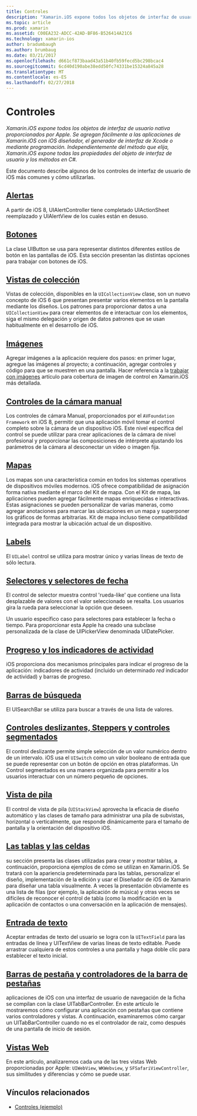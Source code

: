 ```yaml
---
title: Controles
description: "Xamarin.iOS expone todos los objetos de interfaz de usuario nativa proporcionados por Apple. Se agregan fácilmente a las aplicaciones de Xamarin.iOS con iOS diseñador, el generador de interfaz de Xcode o mediante programación. Independientemente del método que elija, Xamarin.iOS expone todas las propiedades del objeto de interfaz de usuario y los métodos en C#."
ms.topic: article
ms.prod: xamarin
ms.assetid: C00EA232-ADCC-42AD-BF86-B526414A21C6
ms.technology: xamarin-ios
author: bradumbaugh
ms.author: brumbaug
ms.date: 03/21/2017
ms.openlocfilehash: d661cf873baad43a51b40fb59fecd5bc298bcac4
ms.sourcegitcommit: 6cd40d190abe38edd50fc74331be15324a845a28
ms.translationtype: MT
ms.contentlocale: es-ES
ms.lasthandoff: 02/27/2018
---
```

# <a name="controls"></a>Controles

_Xamarin.iOS expone todos los objetos de interfaz de usuario nativa proporcionados por Apple. Se agregan fácilmente a las aplicaciones de Xamarin.iOS con iOS diseñador, el generador de interfaz de Xcode o mediante programación. Independientemente del método que elija, Xamarin.iOS expone todas las propiedades del objeto de interfaz de usuario y los métodos en C#._

Este documento describe algunos de los controles de interfaz de usuario de iOS más comunes y cómo utilizarlas.

## <a name="alertsalertsmd"></a>[Alertas](alerts.md)

A partir de iOS 8, UIAlertController tiene completado UIActionSheet reemplazado y UIAlertView de los cuales están en desuso.

## <a name="buttonsbuttonsmd"></a>[Botones](buttons.md)

La clase UIButton se usa para representar distintos diferentes estilos de botón en las pantallas de iOS. Esta sección presentan las distintas opciones para trabajar con botones de iOS.

## <a name="collection-viewsuicollectionviewmd"></a>[Vistas de colección](uicollectionview.md)

Vistas de colección, disponibles en la `UICollectionView` clase, son un nuevo concepto de iOS 6 que presentan presentar varios elementos en la pantalla mediante los diseños. Los patrones para proporcionar datos a una `UICollectionView` para crear elementos de e interactuar con los elementos, siga el mismo delegación y origen de datos patrones que se usan habitualmente en el desarrollo de iOS.

## <a name="imagesimagemd"></a>[Imágenes](image.md)

Agregar imágenes a la aplicación requiere dos pasos: en primer lugar, agregue las imágenes al proyecto; a continuación, agregar controles y código para que se muestren en una pantalla. Hacer referencia a la [trabajar con imágenes](~/ios/app-fundamentals/images-icons/index.md) artículo para cobertura de imagen de control en Xamarin.iOS más detallada.

## <a name="manual-camera-controlsintro-to-manual-camera-controlsmd"></a>[Controles de la cámara manual](intro-to-manual-camera-controls.md)

Los controles de cámara Manual, proporcionados por el `AVFoundation Framework` en iOS 8, permitir que una aplicación móvil tomar el control completo sobre la cámara de un dispositivo iOS. Este nivel específica del control se puede utilizar para crear aplicaciones de la cámara de nivel profesional y proporcionar las composiciones de intérprete ajustando los parámetros de la cámara al desconectar un vídeo o imagen fija.

## <a name="mapsios-mapsindexmd"></a>[Mapas](ios-maps/index.md)

Los mapas son una característica común en todos los sistemas operativos de dispositivos móviles modernos. iOS ofrece compatibilidad de asignación forma nativa mediante el marco del Kit de mapa. Con el Kit de mapa, las aplicaciones pueden agregar fácilmente mapas enriquecidas e interactivas. Estas asignaciones se pueden personalizar de varias maneras, como agregar anotaciones para marcar las ubicaciones en un mapa y superponer los gráficos de formas arbitrarias. Kit de mapa incluso tiene compatibilidad integrada para mostrar la ubicación actual de un dispositivo.

## <a name="labelslabelsmd"></a>[Labels](labels.md)

El `UILabel` control se utiliza para mostrar único y varias líneas de texto de sólo lectura.

## <a name="pickers-and-date-pickerspickermd"></a>[Selectores y selectores de fecha](picker.md)

El control de selector muestra control 'rueda-like' que contiene una lista desplazable de valores con el valor seleccionado se resalta. Los usuarios gira la rueda para seleccionar la opción que deseen.

Un usuario específico caso para selectores para establecer la fecha o tiempo. Para proporcionar esta Apple ha creado una subclase personalizada de la clase de UIPickerView denominada UIDatePicker.

## <a name="progress-and-activity-indicatorsprogress-activity-indicatormd"></a>[Progreso y los indicadores de actividad](progress-activity-indicator.md)

iOS proporciona dos mecanismos principales para indicar el progreso de la aplicación: indicadores de actividad (incluido un determinado _red_ indicador de actividad) y barras de progreso.

## <a name="search-barssearchbarmd"></a>[Barras de búsqueda](searchbar.md)

El UISearchBar se utiliza para buscar a través de una lista de valores. 

## <a name="sliders-steppers-and-segmented-controlsslider-switch-segmented-controlsmd"></a>[Controles deslizantes, Steppers y controles segmentados](slider-switch-segmented-controls.md)

El control deslizante permite simple selección de un valor numérico dentro de un intervalo. iOS usa el `UISwitch` como un valor booleano de entrada que se puede representar con un botón de opción en otras plataformas. Un Control segmentados es una manera organizada para permitir a los usuarios interactuar con un número pequeño de opciones.

## <a name="stack-viewuistackviewmd"></a>[Vista de pila](uistackview.md)

El control de vista de pila (`UIStackView`) aprovecha la eficacia de diseño automático y las clases de tamaño para administrar una pila de subvistas, horizontal o verticalmente, que responde dinámicamente para el tamaño de pantalla y la orientación del dispositivo iOS.

## <a name="tables-and-cellstablesindexmd"></a>[Las tablas y las celdas](tables/index.md)

su sección presenta las clases utilizadas para crear y mostrar tablas, a continuación, proporciona ejemplos de cómo se utilizan en Xamarin.iOS. Se tratará con la apariencia predeterminada para las tablas, personalizar el diseño, implementación de la edición y usar el Diseñador de iOS de Xamarin para diseñar una tabla visualmente. A veces la presentación obviamente es una lista de filas (por ejemplo, la aplicación de música) y otras veces se difíciles de reconocer el control de tabla (como la modificación en la aplicación de contactos o una conversación en la aplicación de mensajes).

## <a name="text-inputtext-inputmd"></a>[Entrada de texto](text-input.md)

Aceptar entradas de texto del usuario se logra con la `UITextField` para las entradas de línea y UITextView de varias líneas de texto editable. Puede arrastrar cualquiera de estos controles a una pantalla y haga doble clic para establecer el texto inicial.

## <a name="tab-bars-and-tab-bar-controllerscreating-tabbed-applicationsmd"></a>[Barras de pestaña y controladores de la barra de pestañas](creating-tabbed-applications.md)

aplicaciones de iOS con una interfaz de usuario de navegación de la ficha se compilan con la clase UITabBarController. En este artículo le mostraremos cómo configurar una aplicación con pestañas que contiene varios controladores y vistas. A continuación, examinaremos cómo cargar un UITabBarController cuando no es el controlador de raíz, como después de una pantalla de inicio de sesión.

## <a name="web-viewsuiwebviewmd"></a>[Vistas Web](uiwebview.md)

En este artículo, analizaremos cada una de las tres vistas Web proporcionadas por Apple: `UIWebView`, `WKWebview`, y `SFSafariViewController`, sus similitudes y diferencias y cómo se puede usar.

## <a name="related-links"></a>Vínculos relacionados

- [Controles (ejemplo)](https://developer.xamarin.com/samples/Controls/)

